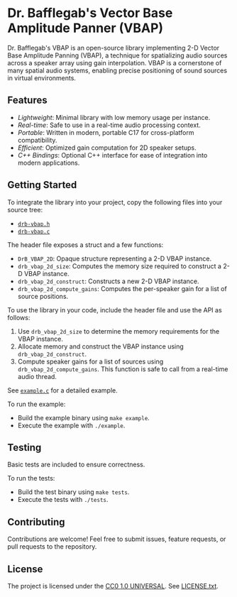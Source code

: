 # Dr. Bafflegab's Vector Base Amplitude Panner (VBAP)

Dr. Bafflegab's VBAP is an open-source library implementing 2-D Vector Base Amplitude Panning (VBAP), a technique for spatializing audio sources across a speaker array using gain interpolation. VBAP is a cornerstone of many spatial audio systems, enabling precise positioning of sound sources in virtual environments.

## Features

- *Lightweight*: Minimal library with low memory usage per instance.
- *Real-time*: Safe to use in a real-time audio processing context.
- *Portable*: Written in modern, portable C17 for cross-platform compatibility.
- *Efficient*: Optimized gain computation for 2D speaker setups.
- *C++ Bindings*: Optional C++ interface for ease of integration into modern applications.

## Getting Started

To integrate the library into your project, copy the following files into your source tree:

- [`drb-vbap.h`](drb-vbap.h)
- [`drb-vbap.c`](drb-vbap.c)

The header file exposes a struct and a few functions:

- `DrB_VBAP_2D`: Opaque structure representing a 2-D VBAP instance.
- `drb_vbap_2d_size`: Computes the memory size required to construct a 2-D VBAP instance.
- `drb_vbap_2d_construct`: Constructs a new 2-D VBAP instance.
- `drb_vbap_2d_compute_gains`: Computes the per-speaker gain for a list of source positions.

To use the library in your code, include the header file and use the API as follows:

1. Use `drb_vbap_2d_size` to determine the memory requirements for the VBAP instance.
2. Allocate memory and construct the VBAP instance using `drb_vbap_2d_construct`.
3. Compute speaker gains for a list of sources using `drb_vbap_2d_compute_gains`. This function is safe to call from a real-time audio thread.

See [`example.c`](example.c) for a detailed example.

To run the example:

- Build the example binary using `make example`.
- Execute the example with `./example`.

## Testing

Basic tests are included to ensure correctness.

To run the tests:

- Build the test binary using `make tests`.
- Execute the tests with `./tests`.

## Contributing

Contributions are welcome! Feel free to submit issues, feature requests, or pull requests to the repository.

## License

The project is licensed under the [CC0 1.0 UNIVERSAL](https://creativecommons.org/publicdomain/zero/1.0/). See [LICENSE.txt](LICENSE.txt).
